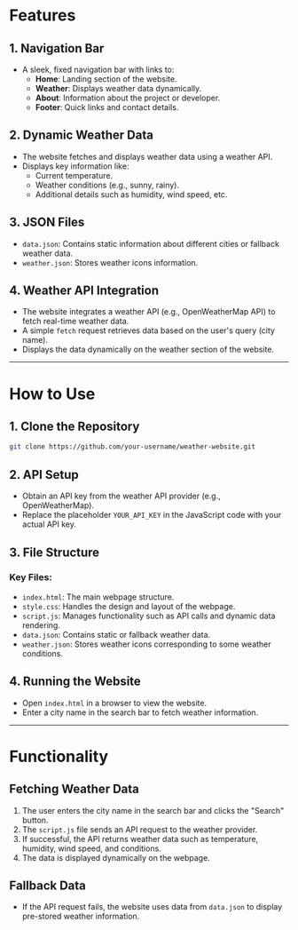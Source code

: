 # Features

## 1. Navigation Bar
- A sleek, fixed navigation bar with links to:
  - **Home**: Landing section of the website.
  - **Weather**: Displays weather data dynamically.
  - **About**: Information about the project or developer.
  - **Footer**: Quick links and contact details.

## 2. Dynamic Weather Data
- The website fetches and displays weather data using a weather API.
- Displays key information like:
  - Current temperature.
  - Weather conditions (e.g., sunny, rainy).
  - Additional details such as humidity, wind speed, etc.

## 3. JSON Files
- `data.json`: Contains static information about different cities or fallback weather data.
- `weather.json`: Stores weather icons information.

## 4. Weather API Integration
- The website integrates a weather API (e.g., OpenWeatherMap API) to fetch real-time weather data.
- A simple `fetch` request retrieves data based on the user's query (city name).
- Displays the data dynamically on the weather section of the website.

---

# How to Use

## 1. Clone the Repository
```bash
git clone https://github.com/your-username/weather-website.git
```

## 2. API Setup
- Obtain an API key from the weather API provider (e.g., OpenWeatherMap).
- Replace the placeholder `YOUR_API_KEY` in the JavaScript code with your actual API key.

## 3. File Structure
### Key Files:
- `index.html`: The main webpage structure.
- `style.css`: Handles the design and layout of the webpage.
- `script.js`: Manages functionality such as API calls and dynamic data rendering.
- `data.json`: Contains static or fallback weather data.
- `weather.json`: Stores weather icons corresponding to some weather conditions.

## 4. Running the Website
- Open `index.html` in a browser to view the website.
- Enter a city name in the search bar to fetch weather information.

---

# Functionality

## Fetching Weather Data
1. The user enters the city name in the search bar and clicks the "Search" button.
2. The `script.js` file sends an API request to the weather provider.
3. If successful, the API returns weather data such as temperature, humidity, wind speed, and conditions.
4. The data is displayed dynamically on the webpage.

## Fallback Data
- If the API request fails, the website uses data from `data.json` to display pre-stored weather information.
